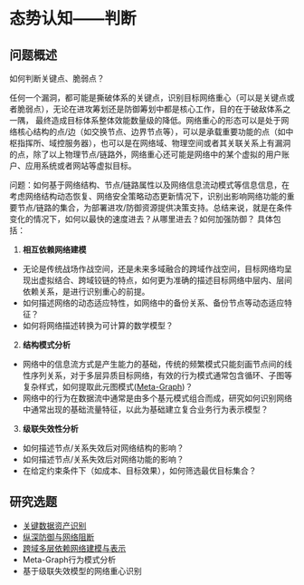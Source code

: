 
# 态势认知——判断

## 问题概述

如何判断关键点、脆弱点？

任何一个漏洞，都可能是撕破体系的关键点，识别目标网络重心（可以是关键点或者脆弱点），无论在进攻筹划还是防御筹划中都是核心工作，目的在于破敌体系之一隅， 最终造成目标体系整体效能数量级的降低。网络重心的形态可以是处于网络核心结构的点/边（如交换节点、边界节点等），可以是承载重要功能的点（如中枢指挥所、域控服务器），也可以是在网络域、物理空间或者其关联关系上有漏洞的点，除了以上物理节点/链路外，网络重心还可能是网络中的某个虚拟的用户账户、应用系统或者网站等虚拟目标。

问题：如何基于网络结构、节点/链路属性以及网络信息流动模式等信息信息，在考虑网络结构动态恢复、网络安全策略动态更新情况下，识别出影响网络功能的重要节点/链路的集合，为部署进攻/防御资源提供决策支持。总结来说，就是在条件变化的情况下，如何以最快的速度进去？从哪里进去？如何加强防御？
具体包括：
1. **相互依赖网络建模**
 - 无论是传统战场作战空间，还是未来多域融合的跨域作战空间，目标网络均呈现出虚拟结合、跨域铰链的特点，如何更为准确的描述目标网络中层内、层间依赖关系，是进行识别重心的前提。
 - 如何描述网络的动态适应特性，如网络中的备份关系、备份节点等动态适应特征？
 - 如何将网络描述转换为可计算的数学模型？

2. **结构模式分析**
 - 网络中的信息流方式是产生能力的基础，传统的频繁模式只能刻画节点间的线性序列关系，对于多层异质目标网络，有效的行为模式通常包含循环、子图等复杂样式，如何提取此元图模式([Meta-Graph](https://github.com/HKUST-KnowComp/FMG))？
 - 网络中的行为在数据流中通常是由多个基元模式组合而成，研究如何识别网络中通常出现的基础流量特征，以此为基础建立复合业务行为表示模型？
3. **级联失效性分析**
 - 如何描述节点/关系失效后对网络结构的影响？
 - 如何描述节点/关系失效后对网络功能的影响？
 - 在给定约束条件下（如成本、目标效果），如何筛选最优目标集合？

## 研究选题
 - [关键数据资产识别](./SA_Identify_Data.md)
 - [纵深防御与网络阻断](./SA_Identify_Interdiction.md)
 - [跨域多层依赖网络建模与表示](./SA_Identify_MultiLayer.md)
 - Meta-Graph行为模式分析
 - 基于级联失效模型的网络重心识别
